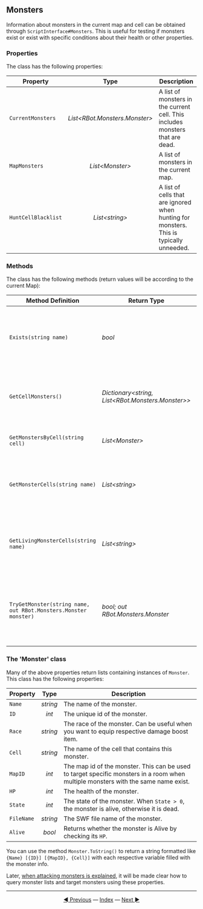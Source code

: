 ## Monsters
Information about monsters in the current map and cell can be obtained through `ScriptInterface#Monsters`. This is useful for testing if monsters exist or exist with specific conditions about their health or other properties.

### Properties
The class has the following properties:

| Property | Type | Description |
|---|:---:|---|
| `CurrentMonsters` | *List\<RBot.Monsters.Monster>* | A list of monsters in the current cell. This includes monsters that are dead. |
| `MapMonsters` | *List\<Monster>* | A list of monsters in the current map. |
| `HuntCellBlacklist` | *List\<string>* | A list of cells that are ignored when hunting for monsters. This is typically unneeded. |

### Methods
The class has the following methods (return values will be according to the current Map):

| Method Definition | Return Type | Description |
|---|---|---|
| `Exists(string name)` | *bool* | Checks if a monster with the specified name exists (and is alive) in the current cell. |
| `GetCellMonsters()` | *Dictionary\<string, List\<RBot.Monsters.Monster>>* | Gets a dictionary mapping cell names to the monsters in that cell. |
| `GetMonstersByCell(string cell)` | *List\<Monster>* | Gets a list of monsters in the given cell. |
| `GetMonsterCells(string name)` | *List\<string>* | Gets a list of cells that contain a monster with the given name. |
| `GetLivingMonsterCells(string name)` | *List\<string>* | Gets a list of cells that contain a living monster with the given name. |
| `TryGetMonster(string name, out RBot.Monsters.Monster monster)` | *bool; out RBot.Monsters.Monster* | Tries to get the monster with the given name, if true will assign it to the monster variable. |

### The 'Monster' class
Many of the above properties return lists containing instances of `Monster`. This class has the following properties:

| Property | Type | Description |
|---|:---:|---|
| `Name` | *string* | The name of the monster. |
| `ID` | *int* | The unique id of the monster. |
| `Race` | *string* | The race of the monster. Can be useful when you want to equip respective damage boost item. |
| `Cell` | *string* | The name of the cell that contains this monster. |
| `MapID` | *int* | The map id of the monster. This can be used to target specific monsters in a room when multiple monsters with the same name exist. |
| `HP` | *int* | The health of the monster. |
| `State` | *int* | The state of the monster. When `State > 0`, the monster is alive, otherwise it is dead. |
| `FileName` | *string* | The SWF file name of the monster. |
| `Alive` | *bool* | Returns whether the monster is Alive by checking its `HP`. |

You can use the method `Monster.ToString()` to return a string formatted like `{Name} [{ID}] [{MapID}, {Cell}]` with each respective variable filled with the monster info.

Later, [when attacking monsters is explained](https://brenohenrike.github.io/Rbot-Scripts/), it will be made clear how to query monster lists and target monsters using these properties.

---------
<center>
<a href="/Rbot-Scripts/3 Timings and Handlers" title="3. Timings & Handlers">◄ Previous</a> — <a href="/Rbot-Scripts/" title="Back to Index">Index</a> — <a href="/Rbot-Scripts/5 Skills" title="5. Skills">Next ►</a></center>